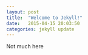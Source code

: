 ```yaml
---
layout: post
title:  "Welcome to Jekyll!"
date:   2015-04-15 20:03:50
categories: jekyll update
---
```

Not much here
